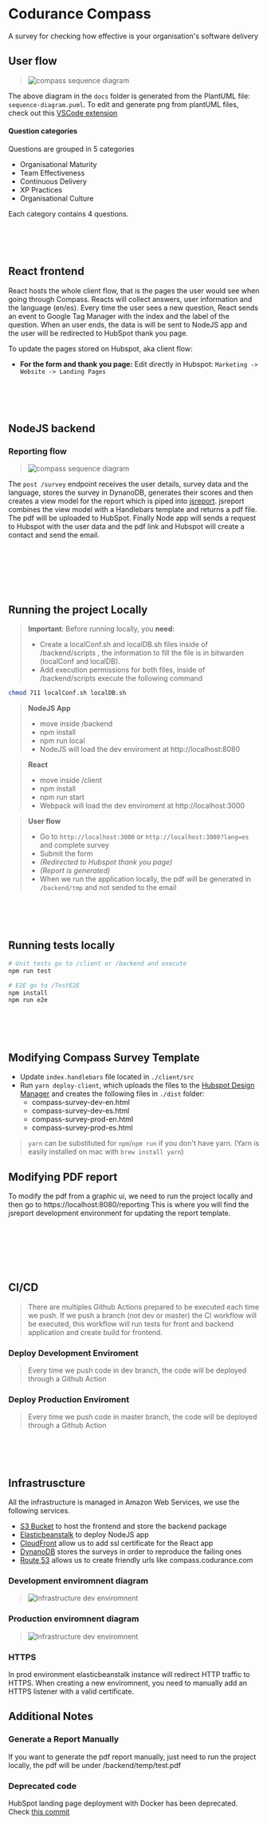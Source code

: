 # Codurance Compass

A survey for checking how effective is your organisation's software delivery

## User flow

> ![compass sequence diagram](docs/diagrams/out/compass-sequence-diagram-hs-flow/sequence-diagram.png?raw=true)

The above diagram in the `docs` folder is generated from the PlantUML file: `sequence-diagram.puml`.
To edit and generate png from plantUML files, check out this [VSCode extension](https://github.com/qjebbs/vscode-plantuml)

#### Question categories

Questions are grouped in 5 categories

- Organisational Maturity
- Team Effectiveness
- Continuous Delivery
- XP Practices
- Organisational Culture

Each category contains 4 questions.

<br/>
<br/>
<br/>

## React frontend

React hosts the whole client flow, that is the pages the user would see when going through Compass. Reacts will collect answers, user information and the language (en/es). Every time the user sees a new question, React sends an event to Google Tag Manager with the index and the label of the question.
When an user ends, the data is will be sent to NodeJS app and the user will be redirected to HubSpot thank you page.

To update the pages stored on Hubspot, aka client flow:

- **For the form and thank you page:** Edit directly in Hubspot: `Marketing -> Website -> Landing Pages`

<br/>
<br/>
<br/>

## NodeJS backend

### Reporting flow

> ![compass sequence diagram](docs/diagrams/out/report-diagram.png?raw=true)

The `post /survey` endpoint receives the user details, survey data and the language, stores the survey in DynanoDB, generates their scores and then creates a view model for the report which is piped into [jsreport](https://jsreport.net/learn/adapting-jsreport). jsreport combines the view model with a Handlebars template and returns a pdf file.
The pdf will be uploaded to HubSpot.
Finally Node app will sends a request to Hubspot with the user data and the pdf link and Hubspot will create a contact and send the email.

<br/>
<br/>
<br/>
<br/>
<br/>

## Running the project Locally

> **Important**: Before running locally, you **need**:
>
> - Create a localConf.sh and localDB.sh files inside of /backend/scripts , the information to fill the file is in bitwarden (localConf and localDB).
> - Add execution permissions for both files, inside of /backend/scripts execute the following command

```bash
chmod 711 localConf.sh localDB.sh

```

> **NodeJS App**
>
> - move inside /backend
> - npm install
> - npm run local
> - NodeJS will load the dev enviroment at http://localhost:8080

> **React**
>
> - move inside /client
> - npm install
> - npm run start
> - Webpack will load the dev enviroment at http://localhost:3000

> **User flow**
>
> - Go to `http://localhost:3000` or `http://localhost:3000?lang=es` and complete survey
> - Submit the form
> - _(Redirected to Hubspot thank you page)_
> - _(Report is generated)_
> - When we run the application locally, the pdf will be generated in `/backend/tmp` and not sended to the email

<br/>
<br/>
<br/>

## Running tests locally

```bash
# Unit tests go to /client or /backend and execute
npm run test

# E2E go to /TestE2E
npm install
npm run e2e
```

<br/>
<br/>
<br/>

## Modifying Compass Survey Template

- Update `index.handlebars` file located in `./client/src`
- Run `yarn deploy-client`, which uploads the files to the [Hubspot Design Manager](https://app.hubspot.com/design-manager/3042464/) and creates the following files in `./dist` folder:
  - compass-survey-dev-en.html
  - compass-survey-dev-es.html
  - compass-survey-prod-en.html
  - compass-survey-prod-es.html

> `yarn` can be substituted for `npm`/`npm run` if you don't have yarn. (Yarn is easily installed on mac with `brew install yarn`)

## Modifying PDF report

To modify the pdf from a graphic ui, we need to run the project locally and then go to https://localhost:8080/reporting This is where you will find the jsreport development environment for updating the report template.

<br/>
<br/>
<br/>
<br/>
<br/>

## CI/CD

> There are multiples Github Actions prepared to be executed each time we push. If we push a branch (not dev or master) the CI workflow will be executed, this workflow will run tests for front and backend application and create build for frontend.

### Deploy Development Enviroment

> Every time we push code in dev branch, the code will be deployed through a Github Action

### Deploy Production Enviroment

> Every time we push code in master branch, the code will be deployed through a Github Action

<br/>
<br/>
<br/>

## Infrastruscture

All the infrastructure is managed in Amazon Web Services, we use the following services.

- [S3 Bucket](https://aws.amazon.com/s3/) to host the frontend and store the backend package
- [Elasticbeanstalk](https://aws.amazon.com/elasticbeanstalk/) to deploy NodeJS app
- [CloudFront](https://aws.amazon.com/cloudfront/) allow us to add ssl certificate for the React app
- [DynanoDB](https://aws.amazon.com/dynamodb/) stores the surveys in order to reproduce the failing ones
- [Route 53](https://aws.amazon.com/route53/) allows us to create friendly urls like compass.codurance.com

### Development enviromnent diagram

> ![Infrastructure dev enviromnent](docs/diagrams/out/dev-infrastructure.png?raw=true)

### Production enviromnent diagram

> ![Infrastructure dev enviromnent](docs/diagrams/out/prod-infrastructure.png?raw=true)

### HTTPS

In prod environment elasticbeanstalk instance will redirect HTTP traffic to HTTPS.
When creating a new enviromnent, you need to manually add an HTTPS listener with a valid certificate.

## Additional Notes

### Generate a Report Manually

If you want to generate the pdf report manually, just need to run the project locally, the pdf will be under /backend/temp/test.pdf

### Deprecated code

HubSpot landing page deployment with Docker has been deprecated.
Check [this commit](https://github.com/codurance/soft-mod-compass/commit/8adc74e0e3fb9aefbc49ef6f3ed580e39d260964)
